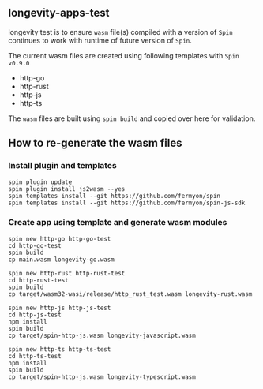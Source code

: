 ## longevity-apps-test

longevity test is to ensure `wasm` file(s) compiled with a version of `Spin` continues to work with runtime of future version of `Spin`. 

The current wasm files are created using following templates with `Spin v0.9.0`

- http-go
- http-rust
- http-js
- http-ts

The `wasm` files are built using `spin build` and copied over here for validation.

## How to re-generate the wasm files

### Install plugin and templates

```
spin plugin update
spin plugin install js2wasm --yes
spin templates install --git https://github.com/fermyon/spin
spin templates install --git https://github.com/fermyon/spin-js-sdk
```

### Create app using template and generate wasm modules

```
spin new http-go http-go-test
cd http-go-test
spin build
cp main.wasm longevity-go.wasm
```

```
spin new http-rust http-rust-test
cd http-rust-test
spin build
cp target/wasm32-wasi/release/http_rust_test.wasm longevity-rust.wasm
```

```
spin new http-js http-js-test
cd http-js-test
npm install
spin build
cp target/spin-http-js.wasm longevity-javascript.wasm
```

```
spin new http-ts http-ts-test
cd http-ts-test
npm install
spin build
cp target/spin-http-js.wasm longevity-typescript.wasm
```


